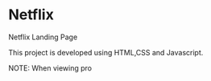 # Netflix
 Netflix Landing Page

 This project is developed using HTML,CSS and Javascript.

 NOTE:
When viewing pro
